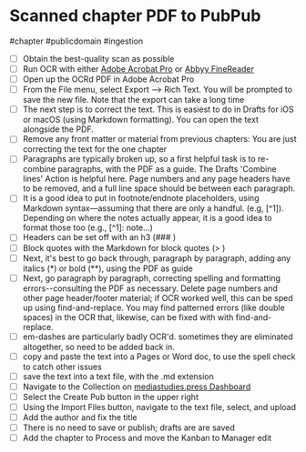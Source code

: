 # Scanned chapter PDF to PubPub

#chapter #publicdomain #ingestion

- [ ] Obtain the best-quality scan as possible
- [ ] Run OCR with either [Adobe Acrobat Pro](https://acrobat.adobe.com/us/en/acrobat.html) or [Abbyy FineReader](https://pdf.abbyy.com)
- [ ] Open up the OCRd PDF in Adobe Acrobat Pro
- [ ] From the File menu, select Export --> Rich Text. You will be prompted to save the new file. Note that the export can take a long time
- [ ] The next step is to correct the text. This is easiest to do in Drafts  for iOS or macOS (using Markdown formatting). You can open the text alongside the PDF.
- [ ] Remove any front matter or material from previous chapters: You are just correcting the text for the one chapter
- [ ] Paragraphs are typically broken up, so a first helpful task is to re-combine paragraphs, with the PDF as a guide. The Drafts 'Combine lines' Action is helpful here. Page numbers and any page headers have to be removed, and a full line space should be between each paragraph. 
- [ ] It is a good idea to put in footnote/endnote placeholders, using Markdown syntax—assuming that there are only a handful. (e.g, [^1]). Depending on where the notes actually appear, it is a good idea to format those too (e.g., [^1]: note…)
- [ ] Headers can be set off with an h3 (### ) 
- [ ] Block quotes with the Markdown for block quotes (> )
- [ ] Next, it's best to go back through, paragraph by paragraph, adding any italics (*) or bold (**), using the PDF as guide
- [ ] Next, go paragraph by paragraph, correcting spelling and formatting errors--consulting the PDF as necessary. Delete page numbers and other page header/footer material; if OCR worked well, this can be sped up using find-and-replace.  You may find patterned errors (like double spaces) in the OCR that, likewise, can be fixed with with find-and-replace. 
- [ ] em-dashes are particularly badly OCR'd. sometimes they are eliminated altogether, so need to be added back in.
- [ ] copy and paste the text into a Pages or Word doc, to use the spell check to catch other issues
- [ ] save the text into a text file, with the .md extension
- [ ] Navigate to the Collection on [mediastudies.press Dashboard](https://www.mediastudies.press/dash/overview)
- [ ] Select the Create Pub button in the upper right
- [ ] Using the Import Files button, navigate to the text file, select, and upload
- [ ] Add the author and fix the title
- [ ] There is no need to save or publish; drafts are are saved
- [ ] Add the chapter to Process and move the Kanban to Manager edit